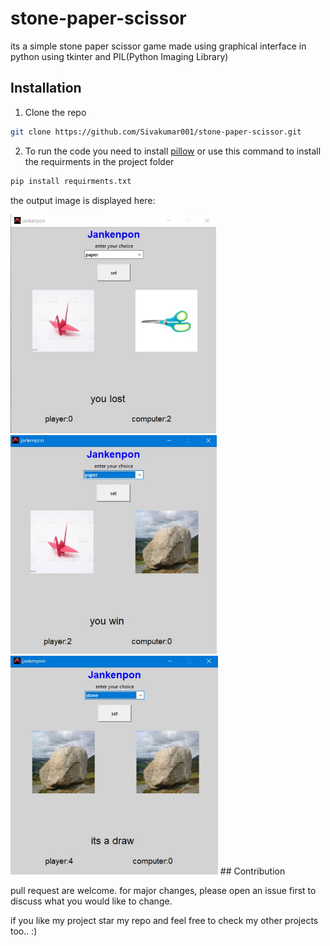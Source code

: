 # stone-paper-scissor

its a simple stone paper scissor game made using graphical interface in python using tkinter and PIL(Python Imaging Library)

## Installation

1. Clone the repo

```bash
git clone https://github.com/Sivakumar001/stone-paper-scissor.git
```

2. To run the code you need to install [pillow](https://pypi.org/project/Pillow/) or use this command to install the requirments in the project folder 

```bash
pip install requirments.txt
```

the output image is displayed here:

<img src="outputimg/output1.jpg" alt="output 1" height="350px">
<img src="outputimg/output2.jpg" alt="output 1" height="350px">
<img src="outputimg/output3.jpg" alt="output 1" height="350px">
## Contribution

pull request are welcome. for major changes, please open an issue first to discuss what you would like to change.

if you like my project star my repo and feel free to check my other projects too.. :)

